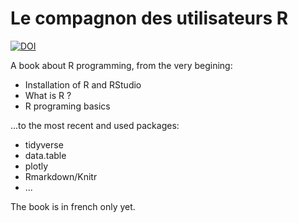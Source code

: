 # Le compagnon des utilisateurs **R**
[![DOI](https://zenodo.org/badge/83234321.svg)](https://zenodo.org/badge/latestdoi/83234321)


A book about R programming, from the very begining:
* Installation of R and RStudio
* What is R ? 
* R programing basics

...to the most recent and used packages:
* tidyverse
* data.table
* plotly
* Rmarkdown/Knitr
* ...


The book is in french only yet.


